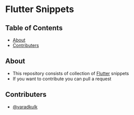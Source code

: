 # Flutter Snippets

## Table of Contents

- [About](#about)
- [Contributers](#contributers)

## About <a name = "about"></a>

- This repository consists of collection of [Flutter](https://https://github.com/flutter/flutter) snippets
- If you want to contribute you can pull a request

## Contributers <a name = "contributers"></a>

- [@varadkulk](https://github.com/varadkulk)
